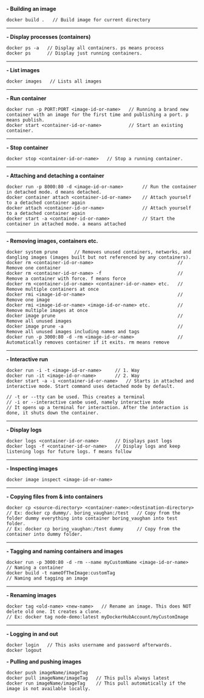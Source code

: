 **- Building an image**
```
docker build .   // Build image for current directory
```
---
**- Display processes (containers)**
```
docker ps -a   // Display all containers. ps means process
docker ps      // Display just running containers.
```
---
**- List images**
```
docker images   // Lists all images
```
---
**- Run container**
```
docker run -p PORT:PORT <image-id-or-name>   // Running a brand new container with an image for the first time and publishing a port. p means publish.
docker start <container-id-or-name>          // Start an existing container.
```
---
**- Stop container**
```
docker stop <container-id-or-name>   // Stop a running container.
```
---
**- Attaching and detaching a container**
```
docker run -p 8000:80 -d <image-id-or-name>       // Run the container in detached mode. d means detached.
docker container attach <container-id-or-name>    // Attach yourself to a detached container again
docker attach <container-id-or-name>              // Attach yourself to a detached container again
docker start -a <container-id-or-name>            // Start the container in attached mode. a means attached
```
---
**- Removing images, containers etc.**
```
docker system prune      // Removes unused containers, networks, and dangling images (images built but not referenced by any containers).
docker rm <container-id-or-name>                               // Remove one container
docker rm <container-id-or-name> -f                            // Remove a container with force. f means force
docker rm <container-id-or-name> <container-id-or-name> etc.   // Remove multiple containers at once
docker rmi <image-id-or-name>                                  // Remove one image
docker rmi <image-id-or-name> <image-id-or-name> etc.          // Remove multiple images at once
docker image prune                                             // Remove all unused images
docker image prune -a                                          // Remove all unused images including names and tags
docker run -p 3000:80 -d -rm <image-id-or-name>                // Automatically removes container if it exits. rm means remove
```
---
**- Interactive run**
```
docker run -i -t <image-id-or-name>     // 1. Way
docker run -it <image-id-or-name>       // 2. Way
docker start -a -i <container-id-or-name>   // Starts in attached and interactive mode. Start command uses detached mode by default.
```
```
// -t or --tty can be used. This creates a terminal
// -i or --interactive canbe used, namely interactive mode
// It opens up a terminal for interaction. After the interaction is done, it shuts down the container.
```
---
**- Display logs**
```
docker logs <container-id-or-name>      // Displays past logs
docker logs -f <container-id-or-name>   // Display logs and keep listening logs for future logs. f means follow
```
---
**- Inspecting images**
```
docker image inspect <image-id-or-name>
```
---
**- Copying files from & into containers**
```
docker cp <source-directory> <container-name>:<destination-directory>
// Ex: docker cp dummy/. boring_vaughan:/test   // Copy from the folder dummy everything into container boring_vaughan into test folder.
// Ex: docker cp boring_vaughan:/test dummy     // Copy from the container into dummy folder.
```
---
**- Tagging and naming containers and images**
```
docker run -p 3000:80 -d -rm --name myCustomName <image-id-or-name>   // Naming a container
docker build -t nameOfTheImage:customTag                              // Naming and tagging an image
```
---
**- Renaming images**
```
docker tag <old-name> <new-name>   // Rename an image. This does NOT delete old one. It creates a clone.
// Ex: docker tag node-demo:latest myDockerHubAccount/myCustomImage 
```
---
**- Logging in and out**
```
docker login   // This asks username and password afterwards.
docker logout 
```
**- Pulling and pushing images**
```
docker push imageName/imageTag
docker pull imageName/imageTag   // This pulls always latest
docker run imageName/imageTag    // This pull automatically if the image is not available locally.
```
